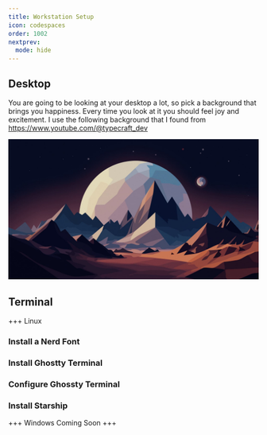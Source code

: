 ```yaml
---
title: Workstation Setup
icon: codespaces
order: 1002
nextprev:
  mode: hide
---
```


## Desktop

You are going to be looking at your desktop a lot, so pick a background that brings you happiness. Every time you look at it you should feel joy and excitement. I use the following background that I found from <https://www.youtube.com/@typecraft_dev>


![](../static/img/wallpaper.jpeg)

## Terminal

+++ Linux
### Install a Nerd Font

### Install Ghostty Terminal

### Configure Ghossty Terminal

### Install Starship

+++ Windows
Coming Soon
+++
